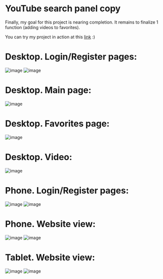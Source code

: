 # YouTube search panel copy
Finally, my goal for this project is nearing completion. It remains to finalize 1 function (adding videos to favorites).

You can try my project in action at this [link](https://yt-copy.herokuapp.com/login) :)

# Desktop. Login/Register pages:
![image](https://user-images.githubusercontent.com/59931735/170273026-3fa03c54-e929-4a4c-9c32-7e3065739395.png)
![image](https://user-images.githubusercontent.com/59931735/170273067-f9ae3223-740c-409e-ba0c-1e7b446f6cd7.png)

# Desktop. Main page:
![image](https://user-images.githubusercontent.com/59931735/171061530-c1468b66-ee98-48e9-af20-68adaa24af6d.png)

# Desktop. Favorites page:
![image](https://user-images.githubusercontent.com/59931735/170886520-ab5a0e34-0cff-4495-a87f-9709a27b9155.png)

# Desktop. Video:
![image](https://user-images.githubusercontent.com/59931735/171061594-f6bfd32c-c17c-4e07-8281-63dab4a897e4.png)

# Phone. Login/Register pages:
![image](https://user-images.githubusercontent.com/59931735/170273605-e31c0552-e600-4b96-b111-270ffb745187.png)
![image](https://user-images.githubusercontent.com/59931735/170273664-cee60d82-74e9-46f7-9ff1-e6abcc76a525.png)

# Phone. Website view:
![image](https://user-images.githubusercontent.com/59931735/171061656-41cc0f38-62f4-4290-8ed9-98be3f104a1b.png)
![image](https://user-images.githubusercontent.com/59931735/171061688-00f5a91c-5bf3-4847-a36b-62136db3bb79.png)

# Tablet. Website view:
![image](https://user-images.githubusercontent.com/59931735/171061726-e671449b-bfe7-42b1-b116-2e90cbe34a4a.png)
![image](https://user-images.githubusercontent.com/59931735/171061741-e5c1db85-8bad-48cf-b19e-56fb1d9863e9.png)

